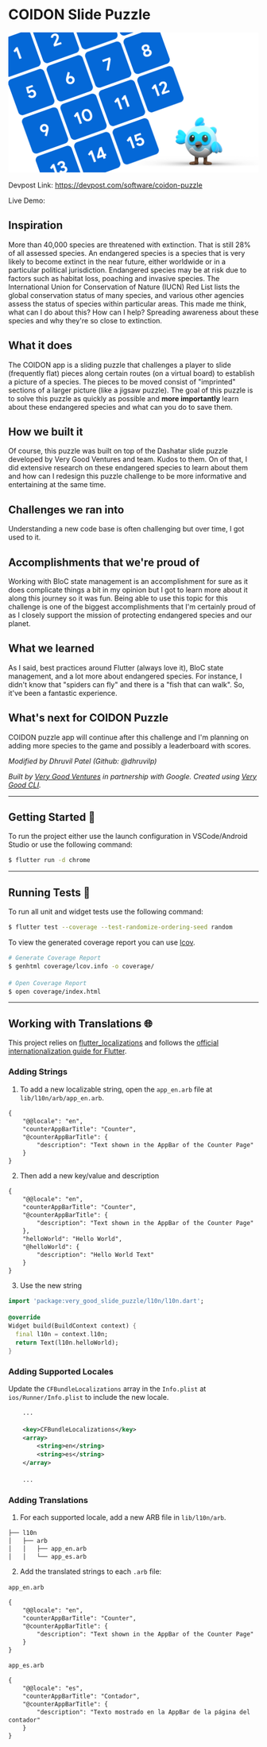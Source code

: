 # COIDON Slide Puzzle

![Photo Booth Header][logo]

Devpost Link: https://devpost.com/software/coidon-puzzle

Live Demo: 

## Inspiration
More than 40,000 species are threatened with extinction. That is still 28% of all assessed species. An endangered species is a species that is very likely to become extinct in the near future, either worldwide or in a particular political jurisdiction. Endangered species may be at risk due to factors such as habitat loss, poaching and invasive species. The International Union for Conservation of Nature (IUCN) Red List lists the global conservation status of many species, and various other agencies assess the status of species within particular areas. This made me think, what can I do about this? How can I help? Spreading awareness about these species and why they're so close to extinction.

## What it does
The COIDON app is a sliding puzzle that challenges a player to slide (frequently flat) pieces along certain routes (on a virtual board) to establish a picture of a species. The pieces to be moved consist of "imprinted" sections of a larger picture (like a jigsaw puzzle). The goal of this puzzle is to solve this puzzle as quickly as possible and **more importantly** learn about these endangered species and what can you do to save them.

## How we built it
Of course, this puzzle was built on top of the Dashatar slide puzzle developed by Very Good Ventures and team. Kudos to them. On of that, I did extensive research on these endangered species to learn about them and how can I redesign this puzzle challenge to be more informative and entertaining at the same time.

## Challenges we ran into
Understanding a new code base is often challenging but over time, I got used to it.

## Accomplishments that we're proud of
Working with BloC state management is an accomplishment for sure as it does complicate things a bit in my opinion but I got to learn more about it along this journey so it was fun. Being able to use this topic for this challenge is one of the biggest accomplishments that I'm certainly proud of as I closely support the mission of protecting endangered species and our planet. 

## What we learned
As I said, best practices around Flutter (always love it), BloC state management, and a lot more about endangered species. For instance, I didn't know that "spiders can fly" and there is a "fish that can walk". So, it've been a fantastic experience.

## What's next for COIDON Puzzle
COIDON puzzle app will continue after this challenge and I'm planning on adding more species to the game and possibly a leaderboard with scores.

*Modified by Dhruvil Patel (Github: @dhruvilp)*

*Built by [Very Good Ventures][very_good_ventures_link] in partnership with Google.*
*Created using [Very Good CLI][very_good_cli_link].*

---

## Getting Started 🚀

To run the project either use the launch configuration in VSCode/Android Studio or use the following command:

```sh
$ flutter run -d chrome
```

---

## Running Tests 🧪

To run all unit and widget tests use the following command:

```sh
$ flutter test --coverage --test-randomize-ordering-seed random
```

To view the generated coverage report you can use [lcov](https://github.com/linux-test-project/lcov).

```sh
# Generate Coverage Report
$ genhtml coverage/lcov.info -o coverage/

# Open Coverage Report
$ open coverage/index.html
```

---

## Working with Translations 🌐

This project relies on [flutter_localizations][flutter_localizations_link] and follows the [official internationalization guide for Flutter][internationalization_link].

### Adding Strings

1. To add a new localizable string, open the `app_en.arb` file at `lib/l10n/arb/app_en.arb`.

```arb
{
    "@@locale": "en",
    "counterAppBarTitle": "Counter",
    "@counterAppBarTitle": {
        "description": "Text shown in the AppBar of the Counter Page"
    }
}
```

2. Then add a new key/value and description

```arb
{
    "@@locale": "en",
    "counterAppBarTitle": "Counter",
    "@counterAppBarTitle": {
        "description": "Text shown in the AppBar of the Counter Page"
    },
    "helloWorld": "Hello World",
    "@helloWorld": {
        "description": "Hello World Text"
    }
}
```

3. Use the new string

```dart
import 'package:very_good_slide_puzzle/l10n/l10n.dart';

@override
Widget build(BuildContext context) {
  final l10n = context.l10n;
  return Text(l10n.helloWorld);
}
```

### Adding Supported Locales

Update the `CFBundleLocalizations` array in the `Info.plist` at `ios/Runner/Info.plist` to include the new locale.

```xml
    ...

    <key>CFBundleLocalizations</key>
	<array>
		<string>en</string>
		<string>es</string>
	</array>

    ...
```

### Adding Translations

1. For each supported locale, add a new ARB file in `lib/l10n/arb`.

```
├── l10n
│   ├── arb
│   │   ├── app_en.arb
│   │   └── app_es.arb
```

2. Add the translated strings to each `.arb` file:

`app_en.arb`

```arb
{
    "@@locale": "en",
    "counterAppBarTitle": "Counter",
    "@counterAppBarTitle": {
        "description": "Text shown in the AppBar of the Counter Page"
    }
}
```

`app_es.arb`

```arb
{
    "@@locale": "es",
    "counterAppBarTitle": "Contador",
    "@counterAppBarTitle": {
        "description": "Texto mostrado en la AppBar de la página del contador"
    }
}
```

[coverage_badge]: coverage_badge.svg
[flutter_localizations_link]: https://api.flutter.dev/flutter/flutter_localizations/flutter_localizations-library.html
[internationalization_link]: https://flutter.dev/docs/development/accessibility-and-localization/internationalization
[license_badge]: https://img.shields.io/badge/license-MIT-blue.svg
[license_link]: https://opensource.org/licenses/MIT
[very_good_analysis_badge]: https://img.shields.io/badge/style-very_good_analysis-B22C89.svg
[very_good_analysis_link]: https://pub.dev/packages/very_good_analysis
[very_good_cli_link]: https://github.com/VeryGoodOpenSource/very_good_cli
[very_good_ventures_link]: https://verygood.ventures/
[logo]: art/header.png
